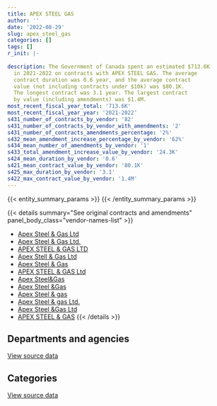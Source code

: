 ```yaml
---
title: APEX STEEL GAS
author: ''
date: '2022-08-29'
slug: apex_steel_gas
categories: []
tags: []
r_init: |-
  
description: The Government of Canada spent an estimated $713.6K
  in 2021-2022 on contracts with APEX STEEL GAS. The average
  contract duration was 0.6 year, and the average contract
  value (not including contracts under $10k) was $80.1K.
  The longest contract was 3.1 year. The largest contract
  by value (including amendments) was $1.4M.
most_recent_fiscal_year_total: '713.6K'
most_recent_fiscal_year_year: '2021-2022'
s431_number_of_contracts_by_vendor: '82'
s431_number_of_contracts_by_vendor_with_amendments: '2'
s431_number_of_contracts_amendments_percentage: '2%'
s432_mean_amendment_increase_percentage_by_vendor: '62%'
s434_mean_number_of_amendments_by_vendor: '1'
s433_total_amendment_increase_value_by_vendor: '24.3K'
s424_mean_duration_by_vendor: '0.6'
s421_mean_contract_value_by_vendor: '80.1K'
s425_max_duration_by_vendor: '3.1'
s422_max_contract_value_by_vendor: '1.4M'
---
```


<script src="/rmarkdown-libs/htmlwidgets/htmlwidgets.js"></script>
<link href="/rmarkdown-libs/datatables-css/datatables-crosstalk.css" rel="stylesheet" />
<script src="/rmarkdown-libs/datatables-binding/datatables.js"></script>
<script src="/rmarkdown-libs/jquery/jquery-3.6.0.min.js"></script>
<link href="/rmarkdown-libs/dt-core-bootstrap/css/dataTables.bootstrap.min.css" rel="stylesheet" />
<link href="/rmarkdown-libs/dt-core-bootstrap/css/dataTables.bootstrap.extra.css" rel="stylesheet" />
<script src="/rmarkdown-libs/dt-core-bootstrap/js/jquery.dataTables.min.js"></script>
<script src="/rmarkdown-libs/dt-core-bootstrap/js/dataTables.bootstrap.min.js"></script>
<link href="/rmarkdown-libs/crosstalk/css/crosstalk.min.css" rel="stylesheet" />
<script src="/rmarkdown-libs/crosstalk/js/crosstalk.min.js"></script>
<script src="/rmarkdown-libs/htmlwidgets/htmlwidgets.js"></script>
<link href="/rmarkdown-libs/datatables-css/datatables-crosstalk.css" rel="stylesheet" />
<script src="/rmarkdown-libs/datatables-binding/datatables.js"></script>
<script src="/rmarkdown-libs/jquery/jquery-3.6.0.min.js"></script>
<link href="/rmarkdown-libs/dt-core-bootstrap/css/dataTables.bootstrap.min.css" rel="stylesheet" />
<link href="/rmarkdown-libs/dt-core-bootstrap/css/dataTables.bootstrap.extra.css" rel="stylesheet" />
<script src="/rmarkdown-libs/dt-core-bootstrap/js/jquery.dataTables.min.js"></script>
<script src="/rmarkdown-libs/dt-core-bootstrap/js/dataTables.bootstrap.min.js"></script>
<link href="/rmarkdown-libs/crosstalk/css/crosstalk.min.css" rel="stylesheet" />
<script src="/rmarkdown-libs/crosstalk/js/crosstalk.min.js"></script>

{{< entity_summary_params >}}
{{< /entity_summary_params >}}

{{< details summary="See original contracts and amendments" panel_body_class="vendor-names-list" >}}
- [Apex Steel & Gas Ltd](https://search.open.canada.ca/en/ct/?sort=contract_value_f%20desc&page=1&search_text=%22Apex%20Steel%20%26%20Gas%20Ltd%22)
- [Apex Steel & Gas Ltd.](https://search.open.canada.ca/en/ct/?sort=contract_value_f%20desc&page=1&search_text=%22Apex%20Steel%20%26%20Gas%20Ltd.%22)
- [APEX STEEL & GAS LTD](https://search.open.canada.ca/en/ct/?sort=contract_value_f%20desc&page=1&search_text=%22APEX%20STEEL%20%26%20GAS%20LTD%22)
- [Apex Stell & Gas Ltd](https://search.open.canada.ca/en/ct/?sort=contract_value_f%20desc&page=1&search_text=%22Apex%20Stell%20%26%20Gas%20Ltd%22)
- [Apex Steel & Gas](https://search.open.canada.ca/en/ct/?sort=contract_value_f%20desc&page=1&search_text=%22Apex%20Steel%20%26%20Gas%22)
- [APEX STEEL & GAS Ltd](https://search.open.canada.ca/en/ct/?sort=contract_value_f%20desc&page=1&search_text=%22APEX%20STEEL%20%26%20GAS%20Ltd%22)
- [Apex Steel&Gas](https://search.open.canada.ca/en/ct/?sort=contract_value_f%20desc&page=1&search_text=%22Apex%20Steel%26Gas%22)
- [Apex Steel &Gas](https://search.open.canada.ca/en/ct/?sort=contract_value_f%20desc&page=1&search_text=%22Apex%20Steel%20%26Gas%22)
- [Apex Steel & gas](https://search.open.canada.ca/en/ct/?sort=contract_value_f%20desc&page=1&search_text=%22Apex%20Steel%20%26%20gas%22)
- [Apex Steel & gas Ltd.](https://search.open.canada.ca/en/ct/?sort=contract_value_f%20desc&page=1&search_text=%22Apex%20Steel%20%26%20gas%20Ltd.%22)
- [Apex Steel &Gas Ltd](https://search.open.canada.ca/en/ct/?sort=contract_value_f%20desc&page=1&search_text=%22Apex%20Steel%20%26Gas%20Ltd%22)
- [APEX STEEL & GAS](https://search.open.canada.ca/en/ct/?sort=contract_value_f%20desc&page=1&search_text=%22APEX%20STEEL%20%26%20GAS%22)
{{< /details >}}

## Departments and agencies

<div id="htmlwidget-1" style="width:100%;height:auto;" class="datatables html-widget"></div>
<script type="application/json" data-for="htmlwidget-1">{"x":{"style":"bootstrap","filter":"none","vertical":false,"data":[["<a href=\"/departments/dnd-mdn/\">National Defence<\/a>"],[1251315.19],[1053144.04],[3136711.13],[713560.56]],"container":"<table class=\"table table-striped table-hover row-border order-column display\">\n  <thead>\n    <tr>\n      <th>Department<\/th>\n      <th>2018-2019<\/th>\n      <th>2019-2020<\/th>\n      <th>2020-2021<\/th>\n      <th>2021-2022<\/th>\n    <\/tr>\n  <\/thead>\n<\/table>","options":{"order":[[4,"desc"]],"pageLength":10,"autoWidth":true,"columnDefs":[{"targets":1,"render":"function(data, type, row, meta) {\n    return type !== 'display' ? data : DTWidget.formatCurrency(data, \"$\", 2, 3, \",\", \".\", true, null);\n  }"},{"targets":2,"render":"function(data, type, row, meta) {\n    return type !== 'display' ? data : DTWidget.formatCurrency(data, \"$\", 2, 3, \",\", \".\", true, null);\n  }"},{"targets":3,"render":"function(data, type, row, meta) {\n    return type !== 'display' ? data : DTWidget.formatCurrency(data, \"$\", 2, 3, \",\", \".\", true, null);\n  }"},{"targets":4,"render":"function(data, type, row, meta) {\n    return type !== 'display' ? data : DTWidget.formatCurrency(data, \"$\", 2, 3, \",\", \".\", true, null);\n  }"},{"width":"16%","targets":[1,2,3,4]},{"className":"dt-right","targets":[1,2,3,4]}],"orderClasses":false}},"evals":["options.columnDefs.0.render","options.columnDefs.1.render","options.columnDefs.2.render","options.columnDefs.3.render"],"jsHooks":[]}</script>
<p class="text-right">
<a href="https://github.com/GoC-Spending/contracts-data/tree/main/data/out/vendors/apex_steel_gas/summary_by_fiscal_year_by_department.csv" class="source-data-link btn btn-link">View source data</a>
</p>

## Categories

<div id="htmlwidget-2" style="width:100%;height:auto;" class="datatables html-widget"></div>
<script type="application/json" data-for="htmlwidget-2">{"x":{"style":"bootstrap","filter":"none","vertical":false,"data":[["<a href=\"/categories/facilities_and_construction/\">Facilities and construction<\/a>","<a href=\"/categories/defence/\">Defence<\/a>"],[929310.42,322004.77],[685998.41,367145.62],[2770568.63,366142.49],[666413.44,47147.12]],"container":"<table class=\"table table-striped table-hover row-border order-column display\">\n  <thead>\n    <tr>\n      <th>Category<\/th>\n      <th>2018-2019<\/th>\n      <th>2019-2020<\/th>\n      <th>2020-2021<\/th>\n      <th>2021-2022<\/th>\n    <\/tr>\n  <\/thead>\n<\/table>","options":{"order":[[4,"desc"]],"dom":"t","pageLength":30,"autoWidth":true,"columnDefs":[{"targets":1,"render":"function(data, type, row, meta) {\n    return type !== 'display' ? data : DTWidget.formatCurrency(data, \"$\", 2, 3, \",\", \".\", true, null);\n  }"},{"targets":2,"render":"function(data, type, row, meta) {\n    return type !== 'display' ? data : DTWidget.formatCurrency(data, \"$\", 2, 3, \",\", \".\", true, null);\n  }"},{"targets":3,"render":"function(data, type, row, meta) {\n    return type !== 'display' ? data : DTWidget.formatCurrency(data, \"$\", 2, 3, \",\", \".\", true, null);\n  }"},{"targets":4,"render":"function(data, type, row, meta) {\n    return type !== 'display' ? data : DTWidget.formatCurrency(data, \"$\", 2, 3, \",\", \".\", true, null);\n  }"},{"width":"16%","targets":[1,2,3,4]},{"className":"dt-right","targets":[1,2,3,4]}],"orderClasses":false,"lengthMenu":[10,25,30,50,100]}},"evals":["options.columnDefs.0.render","options.columnDefs.1.render","options.columnDefs.2.render","options.columnDefs.3.render"],"jsHooks":[]}</script>
<p class="text-right">
<a href="https://github.com/GoC-Spending/contracts-data/tree/main/data/out/vendors/apex_steel_gas/summary_by_fiscal_year_by_category.csv" class="source-data-link btn btn-link">View source data</a>
</p>
